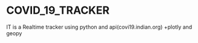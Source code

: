 # COVID_19_TRACKER
IT is a Realtime tracker using python and api(covi19.indian.org) +plotly and geopy
